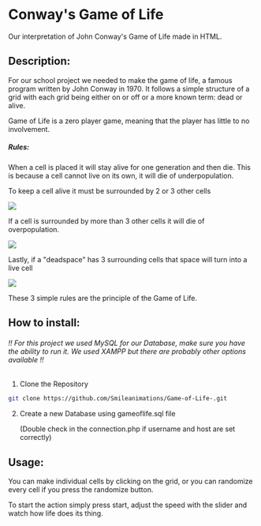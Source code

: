 # Conway's Game of Life


Our interpretation of John Conway's Game of Life made in HTML.



## Description:

For our school project we needed to make the game of life, a famous program written by John Conway in 1970. It follows a simple structure of a grid with each grid being either on or off or a more known term: dead or alive.

Game of Life is a zero player game, meaning that the player has little to no involvement.



##### Rules:

When a cell is placed it will stay alive for one generation and then die. This is because a cell cannot live on its own, it will die of underpopulation.

To keep a cell alive it must be surrounded by 2 or 3 other cells

![](C:\Users\mark%20van%20der%20veen\AppData\Roaming\marktext\images\2024-09-05-10-52-55-cel_1.png) 



If a cell is surrounded by more than 3 other cells it will die of overpopulation.

![]((http://localhost/GitHub/Game-of-Life-/Info_afbeeldingen/cel_2.png))



Lastly, if a "deadspace" has 3 surrounding cells that space will turn into a live cell

![](C:\Users\mark%20van%20der%20veen\AppData\Roaming\marktext\images\2024-09-05-10-54-27-cel_3.png)



These 3 simple rules are the principle of the Game of Life.



## How to install:

###### !! For this project we used MySQL for our Database, make sure you have the ability to run it. We used XAMPP but there are probably other options available !!

1. Clone the Repository

```bash
git clone https://github.com/Smileanimations/Game-of-Life-.git
```

2. Create a new Database using gameoflife.sql file
   
   (Double check in the connection.php if username and host are set correctly)



## Usage:

You can make individual cells by clicking on the grid, or you can randomize every cell if you press the randomize button.

To start the action simply press start, adjust the speed with the slider and watch how life does its thing.




